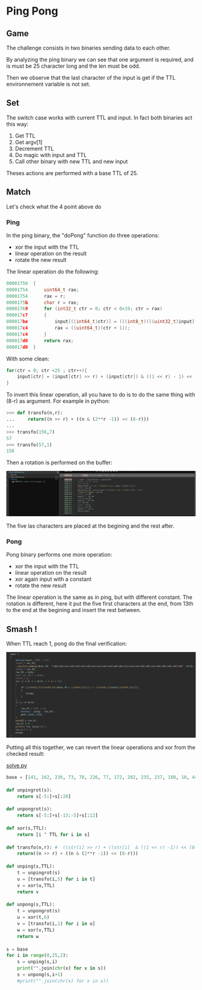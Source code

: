 # Ping Pong

## Game

The challenge consists in two binaries sending data to each other.

By analyzing the ping binary we can see that one argument is required, and is must be 25 character long and the len must be odd.

Then we observe that the last character of the input is get if the TTL environnement variable is not set.

## Set

The switch case works with current TTL and input. In fact both binaries act this way:

 1. Get TTL
 2. Get argv[1]
 3. Decrement TTL
 4. Do magic with input and TTL
 5. Call other binary with new TTL and new input

 Theses actions are performed with a base TTL of 25.

## Match

Let's check what the 4 point above do

### Ping

In the ping binary, the "doPong" function do three operations: 
 - xor the input with the TTL
 - linear operation on the result
 - rotate the new result

 The linear operation do the following: 

```C
00001750  {
00001754      uint64_t rax;
00001754      rax = r;
0000175b      char r = rax;
00001769      for (int32_t ctr = 0; ctr < 0x19; ctr = rax)
000017c7      {
000017be          input[((int64_t)ctr)] = (((int8_t)(((uint32_t)input[((int64_t)ctr)]) >> r)) + ((int8_t)((((uint32_t)input[((int64_t)ctr)]) & ((1 << r) - 1)) << (8 - r))));
000017c4          rax = ((uint64_t)(ctr + 1));
000017c4      }
000017d0      return rax;
000017d0  }

```

With some clean:

```C
for(ctr = 0; ctr <25 ; ctr++){
    input[ctr] = (input[ctr] >> r) + (input[ctr]) & ((1 << r) - 1) << (8 - r);
}
```

To invert this linear operation, all you have to do is to do the same thing with (8-r) as argument.
For example in python:
```python
>>> def transfo(n,r):
...     return((n >> r) + ((n & (2**r -1)) << (8-r)))
... 
>>> transfo(156,7)
57
>>> transfo(57,1)
156
``` 


Then a rotation is performed on the buffer:

![img](./img/rotate.png)

The five las characters are placed at the begining and the rest after.

### Pong

Pong binary performs one more operation:
 - xor the input with the TTL
 - linear operation on the result
 - xor again input with a constant
 - rotate the new result

The linear operation is the same as in ping, but with different constant.
The rotation is different, here it put the five first characters at the end, from 13th to the end at the begining and insert the rest between.

## Smash !

When TTL reach 1, pong do the final verification: 

![img](./img/check.png)

Putting all this together, we can revert the linear operations and xor from the checked result:

[solve.py](solve.py)
```python
base = [141, 162, 236, 73, 78, 226, 77, 172, 202, 235, 237, 160, 10, 44, 202, 238, 130, 2, 206, 2, 10, 142, 130, 104, 43]

def unpingrot(s):
    return s[-5:]+s[:20]

def unpongrot(s):
    return s[-5:]+s[-13:-5]+s[:12]

def xor(s,TTL):
    return [i ^ TTL for i in s]

def transfo(n,r): #  ((str[i] >> r) + ((str[i]  & ((1 << r) -1)) << (8-r)))
    return((n >> r) + ((n & (2**r -1)) << (8-r)))

def unping(s,TTL):
    t = unpingrot(s)
    u = [transfo(i,5) for i in t]
    v = xor(u,TTL)
    return v

def unpong(s,TTL):
    t = unpongrot(s)
    u = xor(t,6)
    v = [transfo(i,1) for i in u]
    w = xor(v,TTL)
    return w

s = base
for i in range(0,25,2):
    s = unping(s,i)
    print("".join(chr(x) for x in s))
    s = unpong(s,i+1)
    #print("".join(chr(x) for x in s))
```